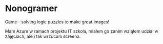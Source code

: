 # Nonogramer
Game - solving logic puzzles to make great images!

Mam Azure w ramach projektu IT szkoła, miałem go zanim wziąłem udział w zajęciach, ale i tak wrzucam screena.
